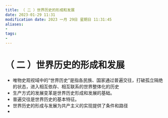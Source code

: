 ```yaml
---
title: （ 二 ）世界历史的形成和发展
date: 2023-01-29 11:31
modification date: 2023 一月 29日 星期日 11:31:45
aliases: 
- 
tags: 
- 
---
```


# （ 二 ）世界历史的形成和发展

- 唯物史观视域中的“世界历史”是指各民族、国家通过普遍交往，打破孤立隔绝的状态，进入相互依存、相互联系的世界整体化的历史
- 生产方式的发展变革是世界历史形成和发展的基础。
- 普遍交往是世界历史的基本特征。
- 世界历史的形成与发展为共产主义的实现提供了条件和路径
- 